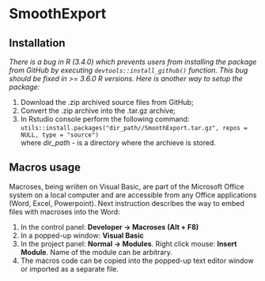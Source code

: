 # SmoothExport
## Installation
 *There is a bug in R (3.4.0) which prevents users from installing the package from GitHub by executing `devtools::install_github()` function.
 This bug should be fixed in >= 3.6.0 R versions. Here is another way to setup the package:*
 
1. Download the .zip archived source files from GitHub;  
2. Convert the .zip archive into the .tar.gz archive;
3. In Rstudio console perform the following command:\
   `utils::install.packages("dir_path//SmoothExport.tar.gz", repos = NULL, type = "source")`\
   where *dir_path* - is a directory where the archieve is stored.

 ## Macros usage
 Macroses, being wriiten on Visual Basic, are part of the Microsoft Office system on a local computer and are accessible from any Office applications (Word, Excel, Powerpoint). Next instruction describes the way to embed files with macroses into the Word:

 1. In the control panel: **Developer -> Macroses (Alt + F8)**
 2. In a popped-up window: **Visual Basic**
 3. In the project panel: **Normal -> Modules**. Right click mouse: **Insert Module**. Name of the module can be arbitrary.
 4. The macros code can be copied into the popped-up text editor window or imported as a separate file. 

   
